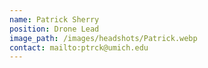 ```yaml
---
name: Patrick Sherry
position: Drone Lead
image_path: /images/headshots/Patrick.webp
contact: mailto:ptrck@umich.edu
---
```

